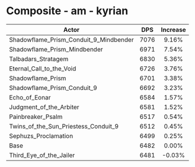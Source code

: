 # Composite - am - kyrian
| Actor | DPS | Increase |
|---|:---:|:---:|
|Shadowflame_Prism_Conduit_9_Mindbender|7076|9.16%|
|Shadowflame_Prism_Mindbender|6971|7.54%|
|Talbadars_Stratagem|6830|5.36%|
|Eternal_Call_to_the_Void|6726|3.76%|
|Shadowflame_Prism|6701|3.38%|
|Shadowflame_Prism_Conduit_9|6692|3.23%|
|Echo_of_Eonar|6584|1.57%|
|Judgment_of_the_Arbiter|6581|1.52%|
|Painbreaker_Psalm|6517|0.54%|
|Twins_of_the_Sun_Priestess_Conduit_9|6512|0.45%|
|Sephuzs_Proclamation|6499|0.25%|
|Base|6482|0.00%|
|Third_Eye_of_the_Jailer|6481|-0.03%|
